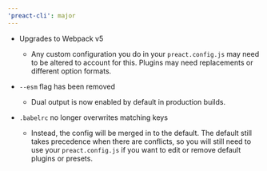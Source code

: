 ```yaml
---
'preact-cli': major
---
```


- Upgrades to Webpack v5
  - Any custom configuration you do in your `preact.config.js` may need to be altered to account for this. Plugins may need replacements or different option formats.

- `--esm` flag has been removed
  - Dual output is now enabled by default in production builds.

- `.babelrc` no longer overwrites matching keys
  - Instead, the config will be merged in to the default. The default still takes precedence when there are conflicts, so you will still need to use your `preact.config.js` if you want to edit or remove default plugins or presets.

